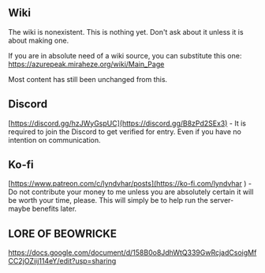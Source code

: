 
## Wiki
The wiki is nonexistent. This is nothing yet. Don't ask about it unless it is about making one.

If you are in absolute need of a wiki source, you can substitute this one: https://azurepeak.miraheze.org/wiki/Main_Page

Most content has still been unchanged from this.

## Discord
[https://discord.gg/hzJWyGspUC](https://discord.gg/B8zPd2SEx3) - It is required to join the Discord to get verified for entry. Even if you have no intention on communication.

## Ko-fi
[https://www.patreon.com/c/lyndvhar/posts](https://ko-fi.com/lyndvhar ) - Do not contribute your money to me unless you are absolutely certain it will be worth your time, please. This will simply be to help run the server- maybe benefits later.

## LORE OF BEOWRICKE
https://docs.google.com/document/d/158B0o8JdhWtQ339GwRcjadCsoigMfCC2jOZiij114eY/edit?usp=sharing
